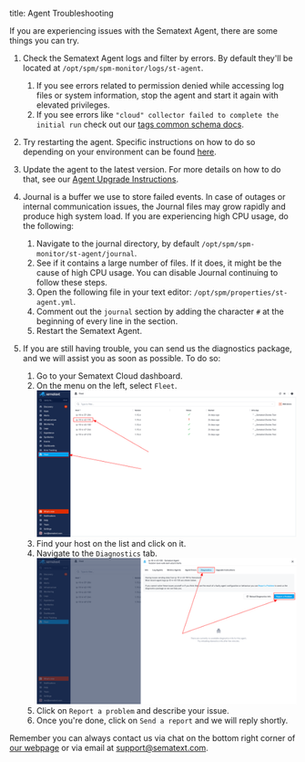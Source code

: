 title: Agent Troubleshooting

If you are experiencing issues with the Sematext Agent, there are some things you can try.

1. Check the Sematext Agent logs and filter by errors. By default they'll be located at `/opt/spm/spm-monitor/logs/st-agent`. 
   1. If you see errors related to permission denied while accessing log files or system information, stop the agent and start it again with elevated privileges. 
   2. If you see errors like `"cloud" collector failed to complete the initial run` check out our [tags common schema docs](https://sematext.com/docs/tags/common-schema).
   

2. Try restarting the agent. Specific instructions on how to do so depending on your environment can be found [here](https://sematext.com/docs/agents/sematext-agent/starting-stopping).

3. Update the agent to the latest version. For more details on how to do that, see our [Agent Upgrade Instructions](https://sematext.com/docs/monitoring/spm-faq/#agent-updating).

4. Journal is a buffer we use to store failed events. In case of outages or internal communication issues, the Journal files may grow rapidly and produce high system load. If you are experiencing high CPU usage, do the following:
   1. Navigate to the journal directory, by default `/opt/spm/spm-monitor/st-agent/journal`.
   2. See if it contains a large number of files. If it does, it might be the cause of high CPU usage. You can disable Journal continuing to follow these steps.
   3. Open the following file in your text editor: `/opt/spm/properties/st-agent.yml`. 
   4. Comment out the `journal` section by adding the character `#` at the beginning of every line in the section.
   5. Restart the Sematext Agent.
   
5. If you are still having trouble, you can send us the diagnostics package, and we will assist you as soon as possible. To do so:
   1. Go to your Sematext Cloud dashboard.
   2. On the menu on the left, select `Fleet`.
   ![Fleet screen](../../images/agents/fleet.png)
   3. Find your host on the list and click on it.
   4. Navigate to the `Diagnostics` tab.
   ![Fleet screen](../../images/agents/agent-diagnostics.png)
   5. Click on `Report a problem` and describe your issue.
   6. Once you're done, click on `Send a report` and we will reply shortly.

Remember you can always contact us via chat on the bottom right corner of [our webpage](https://sematext.com/) or via email at [support@sematext.com](mailto:support@sematext.com).
